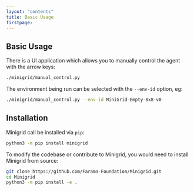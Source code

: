 ```yaml
---
layout: "contents"
title: Basic Usage
firstpage:
---
```



## Basic Usage

There is a UI application which allows you to manually control the agent with the arrow keys:

```bash
./minigrid/manual_control.py
```

The environment being run can be selected with the `--env-id` option, eg:

```bash
./minigrid/manual_control.py --env-id MiniGrid-Empty-8x8-v0
```

## Installation

Minigrid call be installed via `pip`:

```bash
python3 -m pip install minigrid
```

To modify the codebase or contribute to Minigrid, you would need to install Minigrid from source:

```bash
git clone https://github.com/Farama-Foundation/Minigrid.git
cd Minigrid
python3 -m pip install -e .
```
